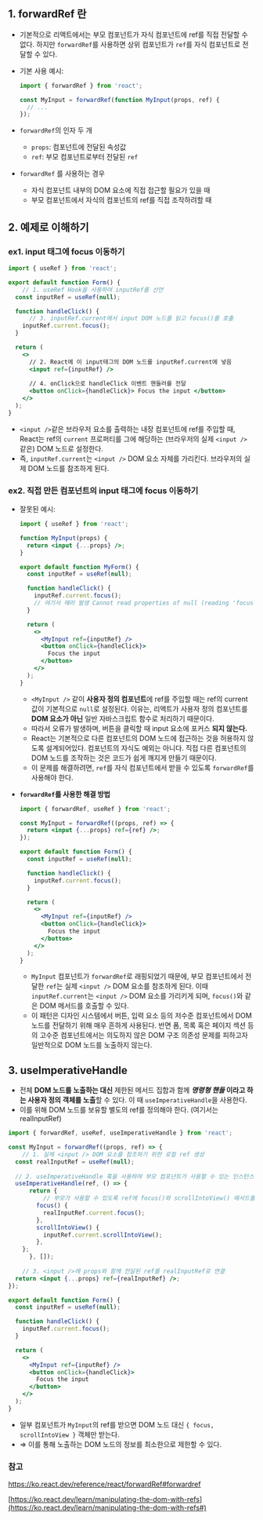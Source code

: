 ## 1. forwardRef 란

- 기본적으로 리액트에서는 부모 컴포넌트가 자식 컴포넌트에 ref를 직접 전달할 수 없다. 하지만 `forwardRef`를 사용하면 상위 컴포넌트가 `ref`를 자식 컴포넌트로 전달할 수 있다.
- 기본 사용 예시:
    
    ```jsx
    import { forwardRef } from 'react';
    
    const MyInput = forwardRef(function MyInput(props, ref) {
      // ...
    });
    ```
    
- `forwardRef`의 인자 두 개
    - `props`: 컴포넌트에 전달된 속성값
    - `ref`: 부모 컴포넌트로부터 전달된 `ref`
- `forwardRef` 를 사용하는 경우
    - 자식 컴포넌트 내부의 DOM 요소에 직접 접근할 필요가 있을 때
    - 부모 컴포넌트에서 자식의 컴포넌트의 ref를 직접 조작하려할 때

## 2. 예제로 이해하기

### ex1. input 태그에 focus 이동하기

```jsx
import { useRef } from 'react';

export default function Form() {
	// 1. useRef Hook을 사용하여 inputRef를 선언
  const inputRef = useRef(null);

  function handleClick() {
	  // 3. inputRef.current에서 input DOM 노드를 읽고 focus()를 호출
    inputRef.current.focus(); 
  }

  return (
    <>
      // 2. React에 이 input태그의 DOM 노드를 inputRef.current에 넣음
      <input ref={inputRef} />  
      
      // 4. onClick으로 handleClick 이벤트 핸들러를 전달
      <button onClick={handleClick}> Focus the input </button>
    </>
  );
}
```

- `<input />`같은 브라우저 요소를 출력하는 내장 컴포넌트에 ref를 주입할 때, React는 ref의 `current` 프로퍼티를 그에 해당하는 (브라우저의 실제 `<input />` 같은) DOM 노드로 설정한다.
- 즉, `inputRef.current`는 `<input />` DOM 요소 자체를 가리킨다. 브라우저의 실제 DOM 노드를 참조하게 된다.

### ex2. 직접 만든 **컴포넌트의 input 태그에 focus 이동하기**

- 잘못된 예시:
    
    ```jsx
    import { useRef } from 'react';
    
    function MyInput(props) {
      return <input {...props} />;
    }
    
    export default function MyForm() {
      const inputRef = useRef(null);
    
      function handleClick() {
        inputRef.current.focus();
        // 여기서 에러 발생 Cannot read properties of null (reading 'focus')
      }
    
      return (
        <>
          <MyInput ref={inputRef} />
          <button onClick={handleClick}>
            Focus the input
          </button>
        </>
      );
    }
    ```
    
    - `<MyInput />` 같이 **사용자 정의 컴포넌트**에 ref를 주입할 때는 ref의 current 값이 기본적으로 `null`로 설정된다. 이유는, 리액트가 사용자 정의 컴포넌트를 **DOM 요소가 아닌** 일반 자바스크립트 함수로 처리하기 때문이다.
    - 따라서 오류가 발생하며, 버튼을 클릭할 때 input 요소에 포커스 **되지 않는다.**
    - React는 기본적으로 다른 컴포넌트의 DOM 노드에 접근하는 것을 허용하지 않도록 설계되어있다. 컴포넌트의 자식도 예외는 아니다. 직접 다른 컴포넌트의 DOM 노드를 조작하는 것은 코드가 쉽게 깨지게 만들기 때문이다.
    - 이 문제를 해결하려면, `ref`를 자식 컴포넌트에서 받을 수 있도록 `forwardRef`를 사용해야 한다.
- **`forwardRef`를 사용한 해결 방법**
    
    ```jsx
    import { forwardRef, useRef } from 'react';
    
    const MyInput = forwardRef((props, ref) => {
      return <input {...props} ref={ref} />;
    });
    
    export default function Form() {
      const inputRef = useRef(null);
    
      function handleClick() {
        inputRef.current.focus();
      }
    
      return (
        <>
          <MyInput ref={inputRef} />
          <button onClick={handleClick}>
            Focus the input
          </button>
        </>
      );
    }
    ```
    
    - `MyInput` 컴포넌트가 `forwardRef`로 래핑되었기 때문에, 부모 컴포넌트에서 전달한 `ref`는 실제 `<input />` DOM 요소를 참조하게 된다. 이때 `inputRef.current`는 `<input />` DOM 요소를 가리키게 되며, `focus()`와 같은 DOM 메서드를 호출할 수 있다.
    - 이 패턴은 디자인 시스템에서 버튼, 입력 요소 등의 저수준 컴포넌트에서 DOM 노드를 전달하기 위해 매우 흔하게 사용된다. 반면 폼, 목록 혹은 페이지 섹션 등의 고수준 컴포넌트에서는 의도하지 않은 DOM 구조 의존성 문제를 피하고자 일반적으로 DOM 노드를 노출하지 않는다.

## 3. useImperativeHandle

- 전체 **DOM 노드를 노출하는 대신** 제한된 메서드 집합과 함께 ***명령형 핸들* 이라고 하는 사용자 정의 객체를 노출**할 수 있다. 이 때  `useImperativeHandle`을 사용한다.
- 이를 위해 DOM 노드를 보유할 별도의 ref를 정의해야 한다. (여기서는 realInputRef)

```jsx
import { forwardRef, useRef, useImperativeHandle } from 'react';

const MyInput = forwardRef((props, ref) => {
	// 1. 실제 <input /> DOM 요소를 참조하기 위한 로컬 ref 생성
  const realInputRef = useRef(null); 
  
  // 2. useImperativeHandle 훅을 사용하여 부모 컴포넌트가 사용할 수 있는 인스턴스 메서드를 정의
  useImperativeHandle(ref, () => {
	  return {
		  // 부모가 사용할 수 있도록 ref에 focus()와 scrollIntoView() 메서드를 할당
	    focus() {
	      realInputRef.current.focus();
	    },
	    scrollIntoView() {
	      inputRef.current.scrollIntoView();
	    },
    };
	  }, []);
	  
	// 3. <input />에 props와 함께 전달된 ref를 realInputRef로 연결
  return <input {...props} ref={realInputRef} />;
});

export default function Form() {
  const inputRef = useRef(null);

  function handleClick() {
    inputRef.current.focus();
  }

  return (
    <>
      <MyInput ref={inputRef} />
      <button onClick={handleClick}>
        Focus the input
      </button>
    </>
  );
}

```

- 일부 컴포넌트가 `MyInput`의 ref를 받으면 DOM 노드 대신 `{ focus, scrollIntoView }` 객체만 받는다.
- ⇒ 이를 통해 노출하는 DOM 노드의 정보를 최소한으로 제한할 수 있다.

### 참고

https://ko.react.dev/reference/react/forwardRef#forwardref

[https://ko.react.dev/learn/manipulating-the-dom-with-refs](https://ko.react.dev/learn/manipulating-the-dom-with-refs#)
